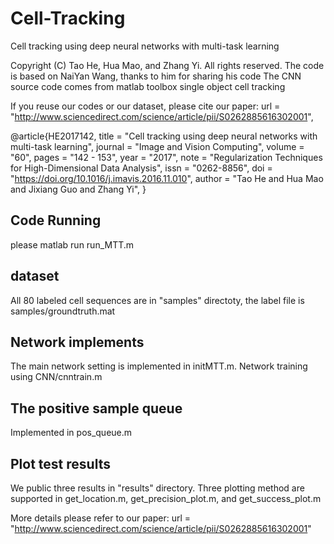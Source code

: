 # Cell-Tracking
Cell tracking using deep neural networks with multi-task learning

Copyright (C) Tao He, Hua Mao, and Zhang Yi.
All rights reserved.
The code is based on NaiYan Wang, thanks to him for sharing his code
The CNN source code comes from matlab toolbox
single object cell tracking

If you reuse our codes or our dataset, please cite our paper: url = "http://www.sciencedirect.com/science/article/pii/S0262885616302001",

@article{HE2017142,
title = "Cell tracking using deep neural networks with multi-task learning",
journal = "Image and Vision Computing",
volume = "60",
pages = "142 - 153",
year = "2017",
note = "Regularization Techniques for High-Dimensional Data Analysis",
issn = "0262-8856",
doi = "https://doi.org/10.1016/j.imavis.2016.11.010",
author = "Tao He and Hua Mao and Jixiang Guo and Zhang Yi",
}

## Code Running
please matlab run run_MTT.m

## dataset 
All 80 labeled cell sequences are in "samples" directoty, the label file is samples/groundtruth.mat

## Network implements
The main network setting is implemented in initMTT.m. Network training using CNN/cnntrain.m

## The positive sample queue
Implemented in pos_queue.m

## Plot test results
We public three results in "results" directory. Three plotting method are supported in get_location.m, get_precision_plot.m, and get_success_plot.m

More details please refer to our paper: url = "http://www.sciencedirect.com/science/article/pii/S0262885616302001"
